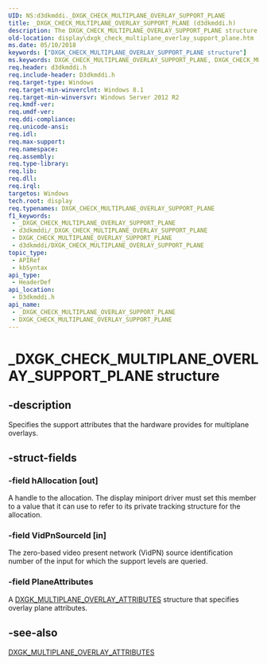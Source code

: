 ```yaml
---
UID: NS:d3dkmddi._DXGK_CHECK_MULTIPLANE_OVERLAY_SUPPORT_PLANE
title: _DXGK_CHECK_MULTIPLANE_OVERLAY_SUPPORT_PLANE (d3dkmddi.h)
description: The DXGK_CHECK_MULTIPLANE_OVERLAY_SUPPORT_PLANE structure specifies the support attributes that the hardware provides for multiplane overlays.
old-location: display\dxgk_check_multiplane_overlay_support_plane.htm
ms.date: 05/10/2018
keywords: ["DXGK_CHECK_MULTIPLANE_OVERLAY_SUPPORT_PLANE structure"]
ms.keywords: DXGK_CHECK_MULTIPLANE_OVERLAY_SUPPORT_PLANE, DXGK_CHECK_MULTIPLANE_OVERLAY_SUPPORT_PLANE structure [Display Devices], _DXGK_CHECK_MULTIPLANE_OVERLAY_SUPPORT_PLANE, d3dkmddi/DXGK_CHECK_MULTIPLANE_OVERLAY_SUPPORT_PLANE, display.dxgk_check_multiplane_overlay_support_plane
req.header: d3dkmddi.h
req.include-header: D3dkmddi.h
req.target-type: Windows
req.target-min-winverclnt: Windows 8.1
req.target-min-winversvr: Windows Server 2012 R2
req.kmdf-ver: 
req.umdf-ver: 
req.ddi-compliance: 
req.unicode-ansi: 
req.idl: 
req.max-support: 
req.namespace: 
req.assembly: 
req.type-library: 
req.lib: 
req.dll: 
req.irql: 
targetos: Windows
tech.root: display
req.typenames: DXGK_CHECK_MULTIPLANE_OVERLAY_SUPPORT_PLANE
f1_keywords:
 - _DXGK_CHECK_MULTIPLANE_OVERLAY_SUPPORT_PLANE
 - d3dkmddi/_DXGK_CHECK_MULTIPLANE_OVERLAY_SUPPORT_PLANE
 - DXGK_CHECK_MULTIPLANE_OVERLAY_SUPPORT_PLANE
 - d3dkmddi/DXGK_CHECK_MULTIPLANE_OVERLAY_SUPPORT_PLANE
topic_type:
 - APIRef
 - kbSyntax
api_type:
 - HeaderDef
api_location:
 - D3dkmddi.h
api_name:
 - _DXGK_CHECK_MULTIPLANE_OVERLAY_SUPPORT_PLANE
 - DXGK_CHECK_MULTIPLANE_OVERLAY_SUPPORT_PLANE
---
```


# _DXGK_CHECK_MULTIPLANE_OVERLAY_SUPPORT_PLANE structure


## -description

Specifies the support attributes that the hardware provides for multiplane overlays.

## -struct-fields

### -field hAllocation [out]

A handle to the allocation. The display miniport driver must set this member to a value that it can use to refer to its private tracking structure for the allocation.

### -field VidPnSourceId [in]

The zero-based video present network (VidPN) source identification number of the input for which the support levels are queried.

### -field PlaneAttributes

A <a href="/windows-hardware/drivers/ddi/d3dkmddi/ns-d3dkmddi-_dxgk_multiplane_overlay_attributes">DXGK_MULTIPLANE_OVERLAY_ATTRIBUTES</a> structure that specifies overlay plane attributes.

## -see-also

<a href="/windows-hardware/drivers/ddi/d3dkmddi/ns-d3dkmddi-_dxgk_multiplane_overlay_attributes">DXGK_MULTIPLANE_OVERLAY_ATTRIBUTES</a>

